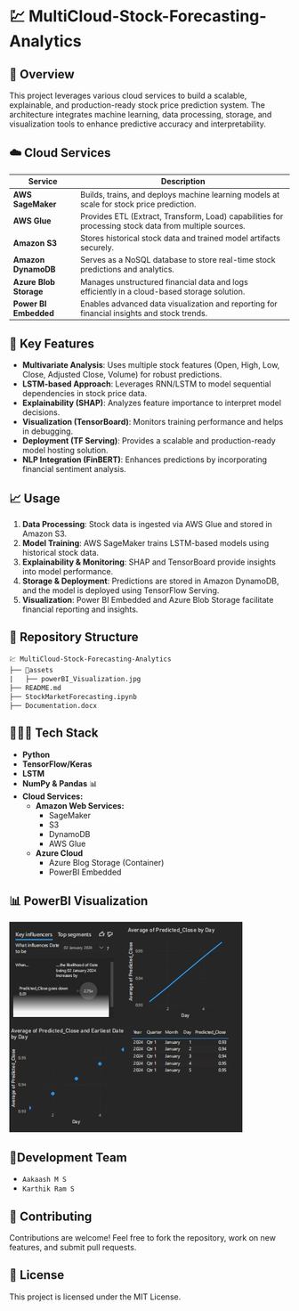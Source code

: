 # 💹 MultiCloud-Stock-Forecasting-Analytics
## 📌 Overview
This project leverages various cloud services to build a scalable, explainable, and production-ready stock price prediction system. The architecture integrates machine learning, data processing, storage, and visualization tools to enhance predictive accuracy and interpretability.

## ☁️ Cloud Services
| Service | Description |
|-------------------------------|------------------------------------------------|
| **AWS SageMaker** | Builds, trains, and deploys machine learning models at scale for stock price prediction. |
| **AWS Glue** | Provides ETL (Extract, Transform, Load) capabilities for processing stock data from multiple sources. |
| **Amazon S3** | Stores historical stock data and trained model artifacts securely. |
| **Amazon DynamoDB** | Serves as a NoSQL database to store real-time stock predictions and analytics. |
| **Azure Blob Storage** | Manages unstructured financial data and logs efficiently in a cloud-based storage solution. |
| **Power BI Embedded** | Enables advanced data visualization and reporting for financial insights and stock trends. |

## 🚀 Key Features
- **Multivariate Analysis**: Uses multiple stock features (Open, High, Low, Close, Adjusted Close, Volume) for robust predictions.
- **LSTM-based Approach**: Leverages RNN/LSTM to model sequential dependencies in stock price data.
- **Explainability (SHAP)**: Analyzes feature importance to interpret model decisions.
- **Visualization (TensorBoard)**: Monitors training performance and helps in debugging.
- **Deployment (TF Serving)**: Provides a scalable and production-ready model hosting solution.
- **NLP Integration (FinBERT)**: Enhances predictions by incorporating financial sentiment analysis.

## 📈 Usage
1. **Data Processing**: Stock data is ingested via AWS Glue and stored in Amazon S3.
2. **Model Training**: AWS SageMaker trains LSTM-based models using historical stock data.
3. **Explainability & Monitoring**: SHAP and TensorBoard provide insights into model performance.
4. **Storage & Deployment**: Predictions are stored in Amazon DynamoDB, and the model is deployed using TensorFlow Serving.
5. **Visualization**: Power BI Embedded and Azure Blob Storage facilitate financial reporting and insights.


## 📂 Repository Structure
```
💹 MultiCloud-Stock-Forecasting-Analytics
├── 📂assets
|   ├── powerBI_Visualization.jpg
├── README.md
├── StockMarketForecasting.ipynb
├── Documentation.docx
```

## 👨🏾‍💻 Tech Stack
- **Python**  
- **TensorFlow/Keras**  
- **LSTM**  
- **NumPy & Pandas** 📊  
- **Cloud Services:**  
  - **Amazon Web Services:**  
    - SageMaker  
    - S3  
    - DynamoDB  
    - AWS Glue  
  - **Azure Cloud**
    - Azure Blog Storage (Container)
    - PowerBI Embedded

## 📊 PowerBI Visualization

![Visualization](assets/powerBI_Visualization.jpg)

## 👥Development Team
- `Aakaash M S`
- `Karthik Ram S`

## 🤝 Contributing  
Contributions are welcome! Feel free to fork the repository, work on new features, and submit pull requests.  

## 📝 License  
This project is licensed under the MIT License. 
